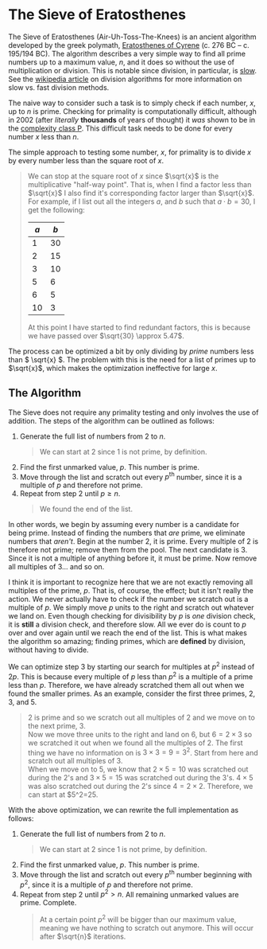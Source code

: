 # The Sieve of Eratosthenes

The Sieve of Eratosthenes (Air-Uh-Toss-The-Knees) is an ancient algorithm developed by the greek polymath, [Eratosthenes of Cyrene](https://en.wikipedia.org/wiki/Eratosthenes) (c. 276 BC – c. 195/194 BC).  The algorithm describes a very simple way to find all prime numbers up to a maximum value, $n$, and it does so without the use of multiplication or division.  This is notable since division, in particular, is [slow](https://en.wikipedia.org/wiki/Computational_complexity_of_mathematical_operations).  See the [wikipedia article](https://en.wikipedia.org/wiki/Division_algorithm#Fast_division_methods) on division algorithms for more information on slow vs. fast division methods.

The naive way to consider such a task is to simply check if each number, $x$,  up to $n$ is prime. Checking for primality is computationally difficult, although in 2002 (after *literally* **thousands** of years of thought) it *was* shown to be in the [complexity class P](https://en.wikipedia.org/wiki/P_(complexity)).  This difficult task needs to be done for every number $x$ less than $n$.  

The simple approach to testing some number, $x$, for primality is to divide $x$ by every number less than the square root of $x$.

> We can stop at the square root of $x$ since $\sqrt{x}$ is the multiplicative "half-way point".  That is, when I find a factor less than $\sqrt{x}$ I also find it's corresponding factor larger than $\sqrt{x}$.  For example, if I list out all the integers $a$, and $b$ such that $a \cdot b = 30$, I get the following:  
>
> | $a$ | $b$ |
> |-|-|
> | 1 | 30 |
> | 2 | 15 |
> | 3 | 10 |
> | 5 | 6 |
> | 6 | 5 |
> | 10 | 3 |
>
> At this point I have started to find redundant factors, this is because we have passed over $\sqrt{30} \approx 5.47$.

The process can be optimized a bit by only dividing by *prime* numbers less than $ \sqrt{x} $.  The problem with this is the need for a list of primes up to $\sqrt{x}$, which makes the optimization ineffective for large $x$.

## The Algorithm

The Sieve does not require any primality testing and only involves the use of addition.  The steps of the algorithm can be outlined as follows:

1. Generate the full list of numbers from $2$ to $n$.  
    > We can start at 2 since 1 is not prime, by definition.
2. Find the first unmarked value, $p$. This number is prime.
3. Move through the list and scratch out every $p^{\text{th}}$ number, since it is a multiple of $p$ and therefore not prime.
4. Repeat from step 2 until $p \geq n$.
    > We found the end of the list.

In other words, we begin by assuming every number is a candidate for being prime. Instead of finding the numbers that *are* prime, we eliminate numbers that *aren't*. Begin at the number $2$, it is prime. Every multiple of $2$ is therefore not prime; remove them from the pool. The next candidate is $3$.  Since it is not a multiple of anything before it, it must be prime. Now remove all multiples of $3$... and so on.  

I think it is important to recognize here that we are not exactly removing all multiples of the prime, $p$.  That is, of course, the effect; but it isn't really the action.  We never actually have to check if the number we scratch out is a multiple of $p$.  We simply move $p$ units to the right and scratch out whatever we land on. Even though checking for divisibility by $p$ is *one* division check, it is **still** a division check, and therefore slow. All we ever do is count to $p$ over and over again until we reach the end of the list.  This is what makes the algorithm so amazing; finding primes, which are **defined** by division, without having to divide.

We can optimize step 3 by starting our search for multiples at $p^2$ instead of $2p$.  This is because every multiple of $p$ less than $p^2$ is a multiple of a prime less than $p$. Therefore, we have already scratched them all out when we found the smaller primes.  As an example, consider the first three primes, $2$, $3$, and $5$.  
>$2$ is prime and so we scratch out all multiples of $2$ and we move on to the next prime, $3$.  
Now we move three units to the right and land on $6$, but $6=2\times3$ so we scratched it out when we found all the multiples of $2$.  The first thing we have no information on is $3\times3 = 9 = 3^2$.  Start from here and scratch out all multiples of 3.  
When we move on to $5$, we know that $2\times5 =10$ was scratched out during the $2$'s and $3\times5=15$ was scratched out during the $3$'s.  $4\times5$ was also scratched out during the $2$'s since $4=2\times2$.  Therefore, we can start at $5^2=25.

With the above optimization, we can rewrite the full implementation as follows:

1. Generate the full list of numbers from $2$ to $n$.  
    > We can start at 2 since 1 is not prime, by definition.
2. Find the first unmarked value, $p$. This number is prime.
3. Move through the list and scratch out every $p^{\text{th}}$ number beginning with $p^2$, since it is a multiple of $p$ and therefore not prime.
4. Repeat from step 2 until $p^2 > n$. All remaining unmarked values are prime. Complete.
    > At a certain point $p^2$ will be bigger than our maximum value, meaning we have nothing to scratch out anymore.  This will occur after $\sqrt{n}$ iterations.
